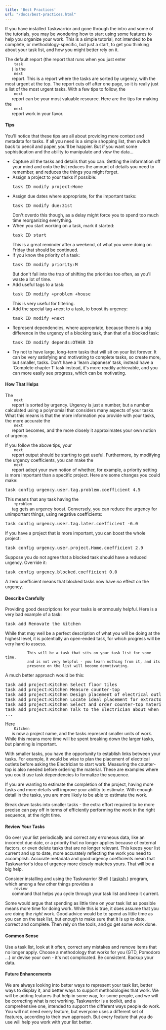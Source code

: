 ```yaml
---
title: 'Best Practices'
url: "/docs/best-practices.html"
---
```

<div class="col-md-10 main">
 <div class="row">
  <p>
   If you have installed Taskwarrior and gone through the intro and
              some of the tutorials, you may be wondering how to start using
              some features to help you organize your work. This is a simple
              tutorial, not intended to be complete, or methodology-specific,
              but just a start, to get you thinking about your task list, and
              how you might better rely on it.
  </p>
  <p>
   The default report (the report that runs when you just enter
   <code>
    task
   </code>
   ) is the
   <code>
    next
   </code>
   report. This is a
              report where the tasks are sorted by urgency, with the most urgent
              at the top. The report cuts off after one page, so it is really
              just a list of the most urgent tasks. With a few tips to follow,
              the
   <code>
    next
   </code>
   report can be your most valuable resource.
              Here are the tips for making the
   <code>
    next
   </code>
   report work in
              your favor.
  </p>
  <a name="tips">
  </a>
  <h4>
   Tips
  </h4>
  <p>
   You'll notice that these tips are all about providing more context
              and metadata for tasks. If all you need is a simple shopping list,
              then switch back to pencil and paper, you'll be happier. But if
              you want some sophistication and the ability to manipulate and
              view the data...
  </p>
  <p>
   <ul>
    <li>
     Capture all the tasks and details that you can.  Getting the
                  information off your mind and onto the list reduces the amount
                  of details you need to remember, and reduces the things you
                  might forget.
    </li>
    <li>
     Assign a project to your tasks if possible:
     <pre>task ID modify project:Home</pre>
    </li>
    <li>
     Assign due dates where appropriate, for the important tasks:
     <pre>task ID modify due:31st</pre>
     Don't overdo this though, as a delay might force you to spend
                  too much time reorganizing everything.
    </li>
    <li>
     When you start working on a task, mark it started:
     <pre>task ID start</pre>
     This is a great reminder after a weekend, of what you were doing
                  on Friday that should be continued.
    </li>
    <li>
     If you know the priority of a task:
     <pre>task ID modify priority:M</pre>
     But don't fall into the trap of shifting the priorities too
                  often, as you'll waste a lot of time.
    </li>
    <li>
     Add useful tags to a task:
     <pre>task ID modify +problem +house</pre>
     This is very useful for filtering.
    </li>
    <li>
     Add the special tag +next to a task, to boost its urgency:
     <pre>task ID modify +next</pre>
    </li>
    <li>
     Represent dependencies, where appropriate, because there is a
                  big difference in the urgency of a blocking task, than that
                  of a blocked task:
     <pre>task ID modify depends:OTHER_ID</pre>
    </li>
    <li>
     Try not to have large, long-term tasks that will sit on your
                  list forever. It can be very satisfying and motivating to
                  complete tasks, so create more, but smaller, tasks.
                  Don't have a 'learn Japanese' task, instead have a 'Complete
                  chapter 1' task instead, it's more readily achievable, and
                  you can more easily see progress, which can be motivating.
    </li>
   </ul>
  </p>
  <a name="how">
  </a>
  <h4>
   How That Helps
  </h4>
  <p>
   The
   <code>
    next
   </code>
   report is sorted by urgency. Urgency is just
              a number, but a number calculated using a polynomial that
              considers many aspects of your tasks. What this means is that the
              more information you provide with your tasks, the more accurate
              the
   <code>
    next
   </code>
   report becomes, and the more closely it
              approximates your own notion of urgency.
  </p>
  <p>
   If you follow the above tips, your
   <code>
    next
   </code>
   report output
              should be starting to get useful. Furthermore, by modifying the
              urgency coefficients, you can make the
   <code>
    next
   </code>
   report
              adopt your own notion of whether, for example, a priority setting
              is more important than a specific project.  Here are some changes
              you could make:
   <pre>task config urgency.user.tag.problem.coefficient 4.5</pre>
   This means that any task having the
   <code>
    +problem
   </code>
   tag gets
              an urgency boost.  Conversely, you can reduce the urgency for
              unimportant things, using negative coefficients:
   <pre>task config urgency.user.tag.later.coefficient -6.0</pre>
   If you have a project that is more important, you can boost the
              whole project:
   <pre>task config urgency.user.project.Home.coefficient 2.9</pre>
   Suppose you do not agree that a blocked task should have a
              reduced urgency.  Override it:
   <pre>task config urgency.blocked.coefficient 0.0</pre>
   A zero coefficient means that blocked tasks now have
   <em>
    no
   </em>
   effect on the urgency.
  </p>
  <a name="desc">
  </a>
  <h4>
   Describe Carefully
  </h4>
  <p>
   Providing good descriptions for your tasks is enormously helpful.
              Here is a very bad example of a task:
   <pre>task add Renovate the kitchen</pre>
   While that may well be a perfect description of what you will be
              doing at the highest level, it is potentially an open-ended task,
              for which progress will be very hard to assess.

              This will be a task that sits on your task list for some time,
              and is not very helpful - you learn nothing from it, and its
              presence on the list will become demotivating.
  </p>
  <p>
   A much better approach would be this:
   <pre>task add project:Kitchen Select floor tiles
task add project:Kitchen Measure counter-top
task add project:Kitchen Design placement of electrical outlets
task add project:Kitchen Locate ideal placement for extractor duct
task add project:Kitchen Select and order counter-top material
task add project:Kitchen Talk to the Electrician about when the work can start
...</pre>
   Here
   <code>
    Kitchen
   </code>
   is now a project name, and the tasks
              represent smaller units of work. While this means more time will
              be spent breaking down the larger tasks, but planning is
              important.
  </p>
  <p>
   With smaller tasks, you have the opportunity to establish links
              between your tasks. For example, it would be wise to plan the
              placement of electrical outlets before asking the Electrician to
              start work. Measuring the counter-top is also needed before
              ordering the material. These are examples where you could use
              task dependencies to formalize the sequence.
  </p>
  <p>
   If you are wanting to estimate the completion of the project,
              having more tasks and more details will improve your ability to
              estimate. With enough detail in the tasks, you are more likely to
              be able to estimate the work.
  </p>
  <p>
   Break down tasks into smaller tasks - the extra effort required to
              be more precise can pay off in terms of efficiently performing the
              work in the right sequence, at the right time.
  </p>
  <a name="review">
  </a>
  <h4>
   Review Your Tasks
  </h4>
  <p>
   Go over your list periodically and correct any erroneous data,
              like an incorrect due date, or a priority that no longer applies
              because of external factors, or even delete tasks that are no
              longer relevant. This keeps your list current and up to date,
              more accurately reflecting the work you need to accomplish.
              Accurate metadata and good urgency coefficients mean that
              Taskwarrior's idea of urgency more closely matches yours.  That
              will be a big help.
  </p>
  <p>
   Consider installing and using the Taskwarrior Shell
              (
   <a href="https://taskwarrior.org/news/news.20160905.2.html">
    tasksh
   </a>
   )
              program, which among a few other things provides a
   <code>
    review
   </code>
   command that helps you cycle through your
              task list and keep it current.
  </p>
  <p>
   Some would argue that spending as little time on your task list
              as possible means more time for doing work. While this is true,
              it does assume that you are doing the
   <em>
    right
   </em>
   work. Good
              advice would be to spend as little time as you can on the task
              list, but enough to make sure that it is up to date, correct and
              complete. Then rely on the tools, and go get some work done.
  </p>
  <a name="sense">
  </a>
  <h4>
   Common Sense
  </h4>
  <p>
   Use a task list, look at it often, correct any mistakes and remove
              items that no longer apply. Choose a methodology that works for
              you (GTD, Pomodoro ...) or devise your own - it's not complicated.
              Be consistent. Backup your data.
  </p>
  <a name="future">
  </a>
  <h4>
   Future Enhancements
  </h4>
  <p>
   We are always looking into better ways to represent your task
              list, better ways to display it, and better ways to support
              methodologies that work. We will be adding features that help in
              some way, for some people, and we will be correcting what is not
              working. Taskwarrior is a toolkit, and a comprehensive one,
              intended to support the different ways people do work. You will
              not need every feature, but everyone uses a different set of
              features, according to their own approach.  But every feature
              that you do use will help you work with your list better.
  </p>
 </div>
 <br/>
 <br/>
</div>

